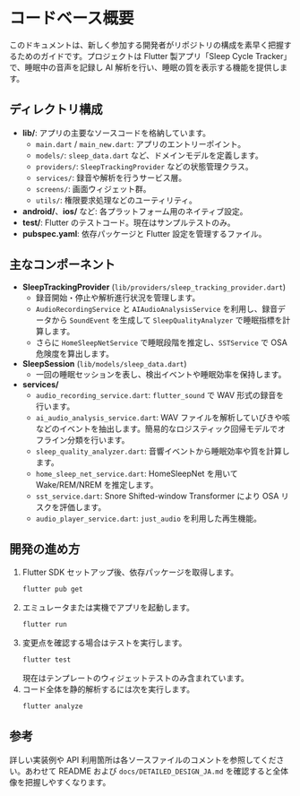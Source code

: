 # コードベース概要

このドキュメントは、新しく参加する開発者がリポジトリの構成を素早く把握するためのガイドです。プロジェクトは Flutter 製アプリ「Sleep Cycle Tracker」で、睡眠中の音声を記録し AI 解析を行い、睡眠の質を表示する機能を提供します。

## ディレクトリ構成

- **lib/**: アプリの主要なソースコードを格納しています。
  - `main.dart` / `main_new.dart`: アプリのエントリーポイント。
  - `models/`: `sleep_data.dart` など、ドメインモデルを定義します。
  - `providers/`: `SleepTrackingProvider` などの状態管理クラス。
  - `services/`: 録音や解析を行うサービス層。
  - `screens/`: 画面ウィジェット群。
  - `utils/`: 権限要求処理などのユーティリティ。
- **android/**、**ios/** など: 各プラットフォーム用のネイティブ設定。
- **test/**: Flutter のテストコード。現在はサンプルテストのみ。
- **pubspec.yaml**: 依存パッケージと Flutter 設定を管理するファイル。

## 主なコンポーネント

- **SleepTrackingProvider** (`lib/providers/sleep_tracking_provider.dart`)
  - 録音開始・停止や解析進行状況を管理します。
  - `AudioRecordingService` と `AIAudioAnalysisService` を利用し、録音データから `SoundEvent` を生成して `SleepQualityAnalyzer` で睡眠指標を計算します。
  - さらに `HomeSleepNetService` で睡眠段階を推定し、`SSTService` で OSA 危険度を算出します。
- **SleepSession** (`lib/models/sleep_data.dart`)
  - 一回の睡眠セッションを表し、検出イベントや睡眠効率を保持します。
- **services/**
  - `audio_recording_service.dart`: `flutter_sound` で WAV 形式の録音を行います。
  - `ai_audio_analysis_service.dart`: WAV ファイルを解析していびきや咳などのイベントを抽出します。簡易的なロジスティック回帰モデルでオフライン分類を行います。
  - `sleep_quality_analyzer.dart`: 音響イベントから睡眠効率や質を計算します。
  - `home_sleep_net_service.dart`: HomeSleepNet を用いて Wake/REM/NREM を推定します。
  - `sst_service.dart`: Snore Shifted-window Transformer により OSA リスクを評価します。
  - `audio_player_service.dart`: `just_audio` を利用した再生機能。

## 開発の進め方

1. Flutter SDK セットアップ後、依存パッケージを取得します。
   ```bash
   flutter pub get
   ```
2. エミュレータまたは実機でアプリを起動します。
   ```bash
   flutter run
   ```
3. 変更点を確認する場合はテストを実行します。
   ```bash
   flutter test
   ```
   現在はテンプレートのウィジェットテストのみ含まれています。
4. コード全体を静的解析するには次を実行します。
   ```bash
   flutter analyze
   ```

## 参考

詳しい実装例や API 利用箇所は各ソースファイルのコメントを参照してください。あわせて README および `docs/DETAILED_DESIGN_JA.md` を確認すると全体像を把握しやすくなります。
